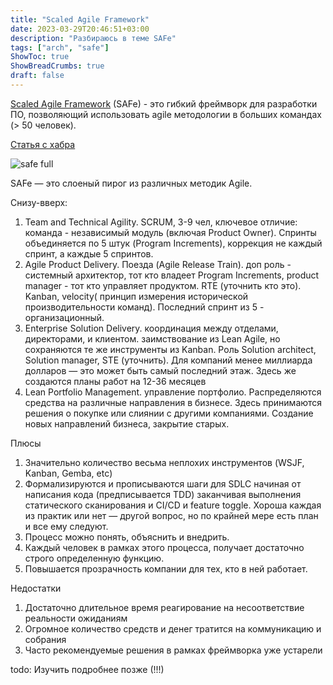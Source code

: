 ```yaml
---
title: "Scaled Agile Framework"
date: 2023-03-29T20:46:51+03:00
description: "Разбираюсь в теме SAFe"
tags: ["arch", "safe"]
ShowToc: true
ShowBreadCrumbs: true
draft: false
---
```


[Scaled Agile Framework](https://scaledagileframework.com) (SAFe) - это гибкий фреймворк для разработки ПО, позволяющий использовать agile методологии в больших командах (> 50 человек).

[Статья с хабра](https://habr.com/ru/post/433934/)

![safe full](/img/safe/safe-full.png)

SAFe — это слоеный пирог из различных методик Agile.

Снизу-вверх:

1. Team and Technical Agility. SCRUM, 3-9 чел, ключевое отличие: команда - независимый модуль (включая Product Owner). Спринты объединяется по 5 штук (Program Increments), коррекция не каждый спринт, а каждые 5 спринтов.
2. Agile Product Delivery. Поезда (Agile Release Train). доп роль - системный архитектор, тот кто владеет Program Increments, product manager - тот кто управляет продуктом.  RTE (уточнить кто это). Kanban, velocity( принцип измерения исторической производительности команд). Последний спринт из 5 - организационный.
3. Enterprise Solution Delivery. координация между отделами, директорами, и клиентом. заимствование из Lean Agile, но сохраняются те же инструменты из Kanban. Роль Solution architect, Solution manager, STE (уточнить). Для компаний менее миллиарда долларов — это может быть самый последний этаж. Здесь же создаются планы работ на 12-36 месяцев
4. Lean Portfolio Management.  управление портфолио. Распределяются средства на различные направления в бизнесе. Здесь принимаются решения о покупке или слиянии с другими компаниями. Создание новых направлений бизнеса, закрытие старых.



Плюсы

1. Значительно количество весьма неплохих инструментов (WSJF, Kanban, Gemba, etc)
2. Формализируются и прописываются шаги для SDLC начиная от написания кода (предписывается TDD) заканчивая выполнения статического сканирования и CI/CD и feature toggle. Хороша каждая из практик или нет — другой вопрос, но по крайней мере есть план и все ему следуют.
3. Процесс можно понять, объяснить и внедрить.
4. Каждый человек в рамках этого процесса, получает достаточно строго определенную функцию.
5. Повышается прозрачность компании для тех, кто в ней работает.

Недостатки

1. Достаточно длительное время реагирование на несоответствие реальности ожиданиям
2. Огромное количество средств и денег тратится на коммуникацию и собрания
3. Часто рекомендуемые решения в рамках фреймворка уже устарели

todo: Изучить подробнее позже (!!!)